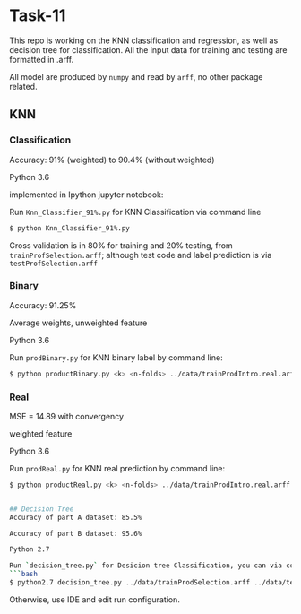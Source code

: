 # Task-11

This repo is working on the KNN classification and regression, as well as decision tree for classification. All the input data for training and testing are formatted in .arff.

All model are produced by `numpy` and read by `arff`, no other package related. 


## KNN
### Classification
Accuracy: 91% (weighted) to 90.4% (without weighted)

Python 3.6

implemented in Ipython jupyter notebook:

Run `Knn_Classifier_91%.py` for KNN Classification via command line
```bash
$ python Knn_Classifier_91%.py
```

Cross validation is in 80% for training and 20% testing, from `trainProfSelection.arff`; although test code and label prediction is via `testProfSelection.arff`

### Binary
Accuracy: 91.25% 

Average weights, unweighted feature

Python 3.6

Run `prodBinary.py` for KNN binary label by command line:
```bash
$ python productBinary.py <k> <n-folds> ../data/trainProdIntro.real.arff ../data/testProdIntro.real.arff
```

### Real
MSE = 14.89 with convergency

weighted feature 

Python 3.6

Run `prodReal.py` for KNN real prediction by command line:
```bash
$ python productReal.py <k> <n-folds> ../data/trainProdIntro.real.arff ../data/testProdIntro.real.arff


## Decision Tree
Accuracy of part A dataset: 85.5% 

Accuracy of part B dataset: 95.6%

Python 2.7

Run `decision_tree.py` for Desicion tree Classification, you can via command line:
```bash
$ python2.7 decision_tree.py ../data/trainProdSelection.arff ../data/testProdSelection.arff <n-folds>
```
Otherwise, use IDE and edit run configuration. 
